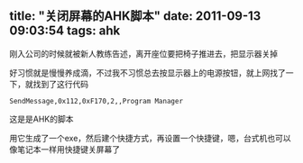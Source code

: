 title: "关闭屏幕的AHK脚本"
date: 2011-09-13 09:03:54
tags: ahk
---

刚入公司的时候就被新人教练告述，离开座位要把椅子推进去，把显示器关掉

好习惯就是慢慢养成滴，不过我不习惯总去按显示器上的电源按钮，就上网找了一下，就找到了这行代码

	SendMessage,0x112,0xF170,2,,Program Manager

这是是AHK的脚本

用它生成了一个exe，然后建个快捷方式，再设置一个快捷键，嗯，台式机也可以像笔记本一样用快捷键关屏幕了